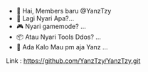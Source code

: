 - 👋 Hai, Members baru @YanzTzy
- 👀 Lagi Nyari Apa?...
- 🎮 Nyari gamemode? ...
- 📦 Atau Nyari Tools Ddos? ...
- 🤴 Ada Kalo Mau pm aja Yanz ...

<!---
Thax Sudah Mampir Anda Akan Menjadi Members Spesial ✨ Okeh
--->
Link : https://github.com/YanzTzy/YanzTzy.git
